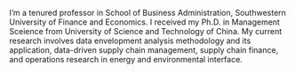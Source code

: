 I’m a tenured professor in School of Business Administration, Southwestern University of Finance and Economics. I received my Ph.D. in Management Sceience from University of Science and Technology of China. My current research involves data envelopment analysis methodology and its application, data-driven supply chain management, supply chain finance, and operations research in energy and environmental interface. 

